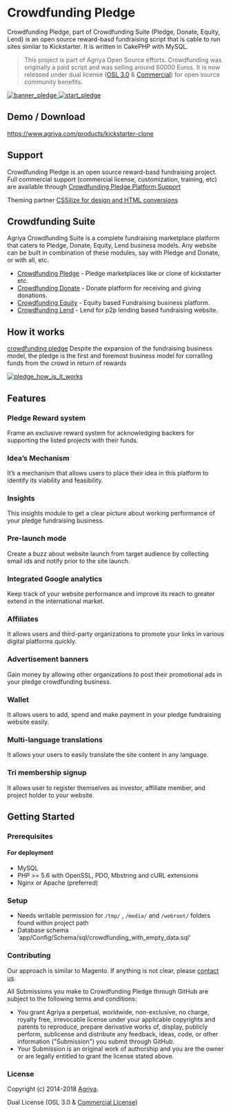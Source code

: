 # Crowdfunding Pledge

Crowdfunding Pledge, part of Crowdfunding Suite (Pledge, Donate, Equity, Lend) is an open source reward-basd fundraising script that is cable to run sites similar to Kickstarter. It is written in CakePHP with MySQL.

> This project is part of Agriya Open Source efforts. Crowdfunding was originally a paid script and was selling around 60000 Euros. It is now released under dual license ([OSL 3.0](https://www.agriya.com/resources) & [Commercial](https://www.agriya.com/products/kickstarter-clone)) for open source community benefits.

[![banner_pledge](https://user-images.githubusercontent.com/4700341/51888284-a0328500-23bc-11e9-9b56-e86818d931d1.png)
![start_pledge](https://user-images.githubusercontent.com/4700341/51888295-a58fcf80-23bc-11e9-9042-09e9beee03b1.png)](https://www.agriya.com/products/kickstarter-clone)

## Demo / Download

https://www.agriya.com/products/kickstarter-clone

## Support

Crowdfunding Pledge is an open source reward-basd fundraising project. Full commercial support (commercial license, customization, training, etc) are available through [Crowdfunding Pledge Platform Support](https://www.agriya.com/products/kickstarter-clone)

Theming partner [CSSilize for design and HTML conversions](http://cssilize.com/)

## Crowdfunding Suite

Agriya Crowdfunding Suite is a complete fundraising marketplace platform that caters to Pledge, Donate, Equity, Lend business models. Any website can be built in combination of these modules, say with Pledge and Donate, or with all, etc.

* [Crowdfunding Pledge](https://github.com/agriya/crowdfunding-pledge) - Pledge marketplaces like or clone of kickstarter etc.
* [Crowdfunding Donate](https://github.com/agriya/crowdfunding-donate) - Donate platform for receiving and giving donations.
* [Crowdfunding Equity](https://github.com/agriya/crowdfunding-equity) - Equity based Fundraising business platform.
* [Crowdfunding Lend](https://github.com/agriya/crowdfunding-lend) -  Lend for p2p lending based fundraising website.


## How it works

[crowdfunding pledge](https://www.agriya.com/products/kickstarter-clone) Despite the expansion of the fundraising business model, the pledge is the first and foremost business model for corralling funds from the crowd in return of rewards

[![pledge_how_is_it_works](https://user-images.githubusercontent.com/4700341/51888299-a7f22980-23bc-11e9-90f2-e54b5d4f512d.png)](https://www.agriya.com/products/kickstarter-clone)

## Features

### Pledge Reward system

Frame an exclusive reward system for acknowledging backers for supporting the listed projects with their funds.

### Idea’s Mechanism

It’s a mechanism that allows users to place their idea in this platform to identify its viability and feasibility.

### Insights

This insights module to get a clear picture about working performance of your pledge fundraising business.

### Pre-launch mode

Create a buzz about website launch from target audience by collecting email ids and notify prior to the site launch.

### Integrated Google analytics

Keep track of your website performance and improve its reach to greater extend in the international market.

### Affiliates

It allows users and third-party organizations to promote your links in various digital platforms quickly.

### Advertisement banners

Gain money by allowing other organizations to post their promotional ads in your pledge crowdfunding business.

### Wallet

It allows users to add, spend and make payment in your pledge fundraising website easily.

### Multi-language translations

It allows your users to easily translate the site content in any language.

### Tri membership signup

It allows user to register themselves as investor, affiliate member, and project holder to your website.

## Getting Started

### Prerequisites

#### For deployment

* MySQL
* PHP >= 5.6 with OpenSSL, PDO, Mbstring and cURL extensions
* Nginx or Apache (preferred)

### Setup

* Needs writable permission for `/tmp/` , `/media/` and `/webroot/` folders found within project path
* Database schema 'app/Config/Schema/sql/crowdfunding_with_empty_data.sql'

### Contributing

Our approach is similar to Magento. If anything is not clear, please [contact us](https://www.agriya.com/contact).

All Submissions you make to Crowdfunding Pledge through GitHub are subject to the following terms and conditions:

* You grant Agriya a perpetual, worldwide, non-exclusive, no charge, royalty free, irrevocable license under your applicable copyrights and patents to reproduce, prepare derivative works of, display, publicly perform, sublicense and distribute any feedback, ideas, code, or other information ("Submission") you submit through GitHub.
* Your Submission is an original work of authorship and you are the owner or are legally entitled to grant the license stated above.


### License

Copyright (c) 2014-2018 [Agriya](https://www.agriya.com/).

Dual License (OSL 3.0 & [Commercial License](https://www.agriya.com/contact))
